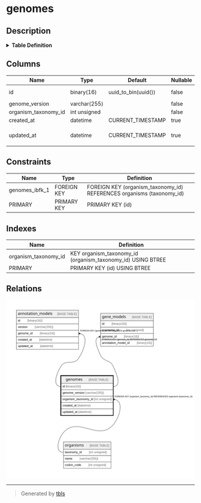 # genomes

## Description

<details>
<summary><strong>Table Definition</strong></summary>

```sql
CREATE TABLE `genomes` (
  `id` binary(16) NOT NULL DEFAULT (uuid_to_bin(uuid())),
  `genome_version` varchar(255) NOT NULL,
  `organism_taxonomy_id` int unsigned NOT NULL,
  `created_at` datetime DEFAULT CURRENT_TIMESTAMP,
  `updated_at` datetime DEFAULT CURRENT_TIMESTAMP ON UPDATE CURRENT_TIMESTAMP,
  PRIMARY KEY (`id`),
  KEY `organism_taxonomy_id` (`organism_taxonomy_id`),
  CONSTRAINT `genomes_ibfk_1` FOREIGN KEY (`organism_taxonomy_id`) REFERENCES `organisms` (`taxonomy_id`)
) ENGINE=InnoDB DEFAULT CHARSET=utf8mb4 COLLATE=utf8mb4_0900_ai_ci
```

</details>

## Columns

| Name                 | Type         | Default             | Nullable | Extra Definition                              | Children                                                                | Parents                   | Comment |
| -------------------- | ------------ | ------------------- | -------- | --------------------------------------------- | ----------------------------------------------------------------------- | ------------------------- | ------- |
| id                   | binary(16)   | uuid_to_bin(uuid()) | false    | DEFAULT_GENERATED                             | [annotation_models](annotation_models.md) [gene_models](gene_models.md) |                           |         |
| genome_version       | varchar(255) |                     | false    |                                               |                                                                         |                           |         |
| organism_taxonomy_id | int unsigned |                     | false    |                                               |                                                                         | [organisms](organisms.md) |         |
| created_at           | datetime     | CURRENT_TIMESTAMP   | true     | DEFAULT_GENERATED                             |                                                                         |                           |         |
| updated_at           | datetime     | CURRENT_TIMESTAMP   | true     | DEFAULT_GENERATED on update CURRENT_TIMESTAMP |                                                                         |                           |         |

## Constraints

| Name           | Type        | Definition                                                            |
| -------------- | ----------- | --------------------------------------------------------------------- |
| genomes_ibfk_1 | FOREIGN KEY | FOREIGN KEY (organism_taxonomy_id) REFERENCES organisms (taxonomy_id) |
| PRIMARY        | PRIMARY KEY | PRIMARY KEY (id)                                                      |

## Indexes

| Name                 | Definition                                                  |
| -------------------- | ----------------------------------------------------------- |
| organism_taxonomy_id | KEY organism_taxonomy_id (organism_taxonomy_id) USING BTREE |
| PRIMARY              | PRIMARY KEY (id) USING BTREE                                |

## Relations

![er](genomes.svg)

---

> Generated by [tbls](https://github.com/k1LoW/tbls)
